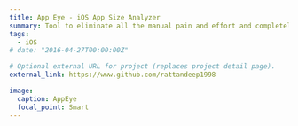 ```yaml
---
title: App Eye - iOS App Size Analyzer
summary: Tool to eliminate all the manual pain and effort and completely automate the app size measurement and monitoring in build pipelines. Not currently open-sourced.
tags:
  - iOS
# date: "2016-04-27T00:00:00Z"

# Optional external URL for project (replaces project detail page).
external_link: https://www.github.com/rattandeep1998

image:
  caption: AppEye
  focal_point: Smart
---
```


